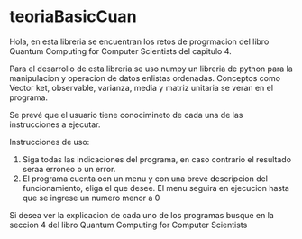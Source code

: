 # teoriaBasicCuan
Hola, en esta libreria se encuentran los retos de progrmacion del libro Quantum Computing for Computer Scientists del capitulo 4.

Para el desarrollo de esta libreria se uso numpy un libreria de python para la manipulacion y operacion de datos enlistas ordenadas. Conceptos como
Vector ket, observable, varianza, media y matriz unitaria se veran en el programa.

Se prevé que el usuario tiene conocimineto de cada una de las instrucciones a ejecutar.

Instrucciones de uso:

1. Siga todas las indicaciones del programa, en caso contrario el resultado seraa erroneo o un error.
2. El programa cuenta ocn un menu y con una breve descripcion del funcionamiento, eliga el que desee. El menu seguira en ejecucion hasta que se ingrese un numero menor a 0

Si desea ver la explicacion de cada uno de los programas busque en la seccion 4 del libro Quantum Computing for Computer Scientists

